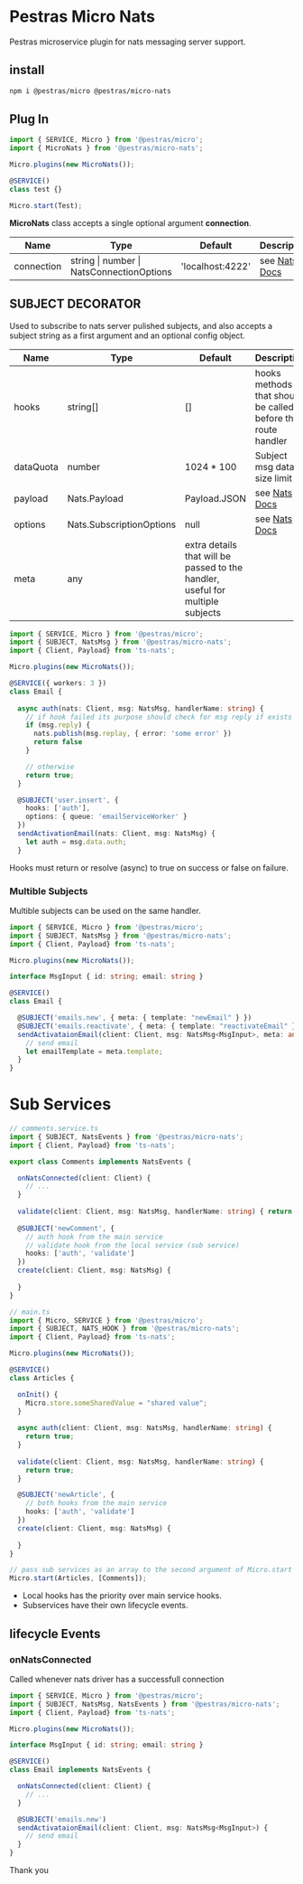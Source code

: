 # Pestras Micro Nats

Pestras microservice plugin for nats messaging server support.

## install

```bash
npm i @pestras/micro @pestras/micro-nats
```

## Plug In

```ts
import { SERVICE, Micro } from '@pestras/micro';
import { MicroNats } from '@pestras/micro-nats';

Micro.plugins(new MicroNats());

@SERVICE()
class test {}

Micro.start(Test);
```

**MicroNats** class accepts a single optional argument **connection**.

Name        | Type     | Default         | Description
----        | -----    | ------          | -----
connection  | string \| number \| NatsConnectionOptions | 'localhost:4222' | see [Nats Docs](https://docs.nats.io/)

## SUBJECT DECORATOR

Used to subscribe to nats server pulished subjects, and also accepts a subject string as a first argument and an optional config object.

Name | Type | Default | Description
--- | --- | --- | ---
hooks | string[] | [] | hooks methods that should be called before the route handler
dataQuota | number | 1024 * 100 | Subject msg data size limit
payload | Nats.Payload | Payload.JSON | see [Nats Docs](https://docs.nats.io/)
options | Nats.SubscriptionOptions | null | see [Nats Docs](https://docs.nats.io/)
meta | any | extra details that will be passed to the handler, useful for multiple subjects

```ts
import { SERVICE, Micro } from '@pestras/micro';
import { SUBJECT, NatsMsg } from '@pestras/micro-nats';
import { Client, Payload} from 'ts-nats';

Micro.plugins(new MicroNats());

@SERVICE({ workers: 3 })
class Email {
  
  async auth(nats: Client, msg: NatsMsg, handlerName: string) {
    // if hook failed its purpose should check for msg reply if exists and return false
    if (msg.reply) {
      nats.publish(msg.replay, { error: 'some error' })
      return false
    }

    // otherwise
    return true;
  }

  @SUBJECT('user.insert', {
    hooks: ['auth'],
    options: { queue: 'emailServiceWorker' }
  })
  sendActivationEmail(nats: Client, msg: NatsMsg) {
    let auth = msg.data.auth;
  }
```

Hooks must return or resolve (async) to true on success or false on failure.

### Multible Subjects

Multible subjects can be used on the same handler.

```ts
import { SERVICE, Micro } from '@pestras/micro';
import { SUBJECT, NatsMsg } from '@pestras/micro-nats';
import { Client, Payload} from 'ts-nats';

Micro.plugins(new MicroNats());

interface MsgInput { id: string; email: string }

@SERVICE()
class Email {

  @SUBJECT('emails.new', { meta: { template: "newEmail" } })
  @SUBJECT('emails.reactivate', { meta: { template: "reactivateEmail" } })
  sendActivataionEmail(client: Client, msg: NatsMsg<MsgInput>, meta: any) {
    // send email
    let emailTemplate = meta.template;
  }
}
```

# Sub Services

```ts
// comments.service.ts
import { SUBJECT, NatsEvents } from '@pestras/micro-nats';
import { Client, Payload} from 'ts-nats';

export class Comments implements NatsEvents {

  onNatsConnected(client: Client) {
    // ...
  }
  
  validate(client: Client, msg: NatsMsg, handlerName: string) { return true }
  
  @SUBJECT('newComment', {
    // auth hook from the main service
    // validate hook from the local service (sub service)
    hooks: ['auth', 'validate']
  })
  create(client: Client, msg: NatsMsg) {
    
  }
}
```

```ts
// main.ts
import { Micro, SERVICE } from '@pestras/micro';
import { SUBJECT, NATS_HOOK } from '@pestras/micro-nats';
import { Client, Payload} from 'ts-nats';

Micro.plugins(new MicroNats());

@SERVICE()
class Articles {

  onInit() {    
    Micro.store.someSharedValue = "shared value";
  }
  
  async auth(client: Client, msg: NatsMsg, handlerName: string) {
    return true;
  }
  
  validate(client: Client, msg: NatsMsg, handlerName: string) {
    return true;
  }

  @SUBJECT('newArticle', {
    // both hooks from the main service
    hooks: ['auth', 'validate']
  })
  create(client: Client, msg: NatsMsg) {
    
  }
}

// pass sub services as an array to the second argument of Micro.start method
Micro.start(Articles, [Comments]);
```

* Local hooks has the priority over main service hooks.
* Subservices have their own lifecycle events.

## lifecycle Events

### onNatsConnected

Called whenever nats driver has a successfull connection

```ts
import { SERVICE, Micro } from '@pestras/micro';
import { SUBJECT, NatsMsg, NatsEvents } from '@pestras/micro-nats';
import { Client, Payload} from 'ts-nats';

Micro.plugins(new MicroNats());

interface MsgInput { id: string; email: string }

@SERVICE()
class Email implements NatsEvents {

  onNatsConnected(client: Client) {
    // ...
  }

  @SUBJECT('emails.new')
  sendActivataionEmail(client: Client, msg: NatsMsg<MsgInput>) {
    // send email
  }
}
```

Thank you